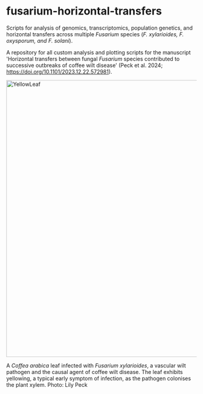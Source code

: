 # fusarium-horizontal-transfers

Scripts for analysis of genomics, transcriptomics, population genetics, and horizontal transfers across multiple _Fusarium_ species (_F. xylarioides, F. oxysporum, and F. solani_).

A repository for all custom analysis and plotting scripts for the manuscript 'Horizontal transfers between fungal _Fusarium_ species contributed to successive outbreaks of coffee wilt disease' (Peck et al. 2024; https://doi.org/10.1101/2023.12.22.572981).

<img width="733" alt="YellowLeaf" src="https://github.com/user-attachments/assets/167228ae-6702-4e69-9791-0ecea872ab4a">

A _Coffea arabica_ leaf infected with _Fusarium xylarioides_, a vascular wilt pathogen and the causal agent of coffee wilt disease. The leaf exhibits yellowing, a typical early symptom of infection, as the pathogen colonises the plant xylem. Photo: Lily Peck
